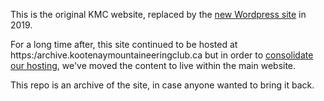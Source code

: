 This is the original KMC website, replaced by the [new Wordpress site](https://github.com/kootenaymountaineeringclub/website) in 2019.

For a long time after, this site continued to be hosted at https:/archive.kootenaymountaineeringclub.ca but in order to [consolidate our hosting](https://github.com/kootenaymountaineeringclub/website/issues/6), we've moved the content to live within the main website.

This repo is an archive of the site, in case anyone wanted to bring it back.
